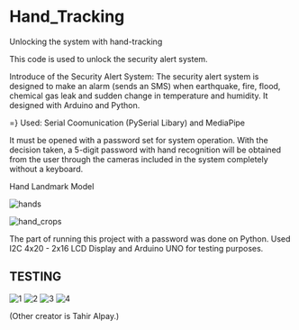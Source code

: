 # Hand_Tracking
Unlocking the system with hand-tracking

This code is used to unlock the security alert system. 

Introduce of the Security Alert System:
The security alert system is designed to make an alarm (sends an SMS) when earthquake, fire, flood, chemical gas leak and sudden change in temperature and humidity. 
It designed with Arduino and Python.

=} Used: Serial Coomunication (PySerial Libary) and MediaPipe

It must be opened with a password set for system operation. With the decision taken, a 5-digit password with hand recognition will be obtained from the user through the cameras included in the system completely without a keyboard.

Hand Landmark Model

![hands](https://user-images.githubusercontent.com/79938189/154844648-6f50dfd0-4430-4832-9d06-40f333aec92a.png)

![hand_crops](https://user-images.githubusercontent.com/79938189/154844706-fce6b934-1d17-4cf6-b010-fb8f1957125b.png)

The part of running this project with a password was done on Python. Used I2C 4x20 - 2x16 LCD Display and Arduino UNO for testing purposes.

## TESTING

![1](https://user-images.githubusercontent.com/79938189/154845688-ce78f132-0e17-4fc4-bb5e-917ad0832b77.jpeg)
![2](https://user-images.githubusercontent.com/79938189/154845690-f9458fe0-8c5d-491d-a359-ef095edb220a.jpeg)
![3](https://user-images.githubusercontent.com/79938189/154845692-77539950-0740-4f23-8ca3-6ecde08c9872.jpeg)
![4](https://user-images.githubusercontent.com/79938189/154845693-920e5c38-fac7-4fea-b28b-1e19850b8b8b.jpeg)

(Other creator is Tahir Alpay.)
